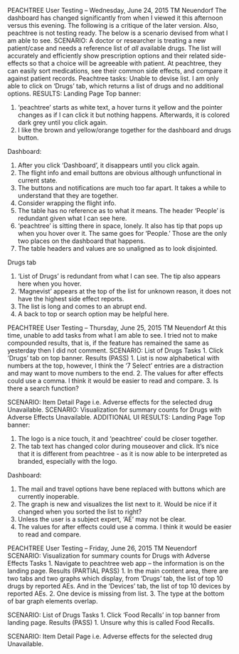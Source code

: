 PEACHTREE
User Testing – Wednesday, June 24, 2015
TM Neuendorf
The dashboard has changed significantly from when I viewed it this afternoon versus this evening. The following is a critique of the later version. Also, peachtree is not testing ready. The below is a scenario devised from what I am able to see. 
SCENARIO: A doctor or researcher is treating a new patient/case and needs a reference list of *all* available drugs. The list will accurately and efficiently show prescription options and their related side-effects so that a choice will be agreeable with patient. At peachtree, they can easily sort medications, see their common side effects, and compare it against patient records. 
Peachtree tasks:
	Unable to devise list. I am only able to click on ‘Drugs’ tab, which returns a list of drugs and no additional options. 
RESULTS: 
Landing Page
Top banner:	
1.	‘peachtree’ starts as white text, a hover turns it yellow and the pointer changes as if I can click it but nothing happens. Afterwards, it is colored dark grey until you click again.
2.	I like the brown and yellow/orange together for the dashboard and drugs button. 

Dashboard:
1.	After you click ‘Dashboard’, it disappears until you click again. 
2.	The flight info and email buttons are obvious although unfunctional in current state.
3.	The buttons and notifications are much too far apart. It takes a while to understand that they are together. 
4.	Consider wrapping the flight info. 
5.	The table has no reference as to what it means. The header ‘People’ is redundant given what I can see here. 
6.	‘peachtree’ is sitting there in space, lonely. It also has tip that pops up when you hover 	over it. The same goes for ‘People.’ Those are the only two places on the dashboard that happens. 
7.	The table headers and values are so unaligned as to look disjointed. 

Drugs tab
1.	‘List of Drugs’ is redundant from what I can see. The tip also appears here when you hover. 
2.	‘Magnevist’ appears at the top of the list for unknown reason, it does not have the highest side effect reports. 
3.	The list is long and comes to an abrupt end. 
4.	A back to top or search option may be helpful here. 

PEACHTREE
User Testing – Thursday, June 25, 2015
TM Neuendorf
At this time, unable to add tasks from what I am able to see. I tried not to make compounded results, that is, if the feature has remained the same as yesterday then I did not comment. 
SCENARIO: List of Drugs
	Tasks
	1. Click ‘Drugs’ tab on top banner. 
	Results (PASS)
	1. List is now alphabetical with numbers at the top, however, I think the ‘7 Select’ entries are a 	distraction and may want to move numbers to the end. 
	2. The values for after effects could use a comma. I think it would be easier to read and 	compare. 
	3. Is there a search function? 

SCENARIO: Item Detail Page i.e. Adverse effects for the selected drug
	Unavailable. 
SCENARIO: Visualization for summary counts for Drugs with Adverse Effects
	Unavailable. 
ADDITIONAL UI RESULTS:
Landing Page
Top banner:	
1.	The logo is a nice touch, it and ‘peachtree’ could be closer together. 
2.	The tab text has changed color during mouseover and click. It’s nice that it is different from peachtree - as it is now able to be interpreted as branded, especially with the logo. 

Dashboard:
1.	The mail and travel options have bene replaced with buttons which are currently inoperable.
2.	The graph is new and visualizes the list next to it. Would be nice if it changed when you sorted the list to right? 
3.	Unless the user is a subject expert, ‘AE’ may not be clear. 
4.	The values for after effects could use a comma. I think it would be easier to read and compare.

PEACHTREE
User Testing – Friday, June 26, 2015
TM Neuendorf
SCENARIO: Visualization for summary counts for Drugs with Adverse Effects
	Tasks
	1. Navigate to peachtree web app – the information is on the landing page. 
	Results (PARTIAL PASS)
	1. In the main content area, there are two tabs and two graphs which display, from ‘Drugs’ tab, the list of top 10 drugs by reported AEs. And in the ‘Devices’ tab, the list of top 10 devices by reported AEs. 
	2.  One device is missing from list. 
	3. The type at the bottom of bar graph elements overlap.  

SCENARIO: List of Drugs
	Tasks
	1. Click ‘Food Recalls’ in top banner from landing page. 
	Results (PASS)
	1. Unsure why this is called Food Recalls. 

SCENARIO: Item Detail Page i.e. Adverse effects for the selected drug
	Unavailable. 
